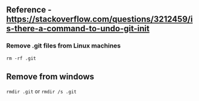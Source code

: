 ## Reference - https://stackoverflow.com/questions/3212459/is-there-a-command-to-undo-git-init


### Remove .git files from Linux machines

```rm -rf .git```

## Remove from windows 

```rmdir .git```  or ```rmdir /s .git```
